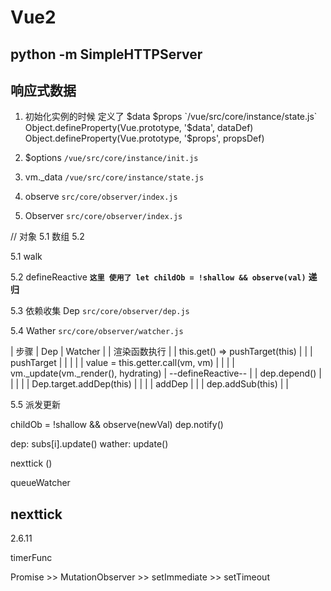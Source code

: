 # Vue2

## python -m SimpleHTTPServer

## 响应式数据

1. 初始化实例的时候 定义了 $data $props `/vue/src/core/instance/state.js`
   Object.defineProperty(Vue.prototype, '$data', dataDef)
  Object.defineProperty(Vue.prototype, '$props', propsDef)

2. \$options `/vue/src/core/instance/init.js`

3. vm.\_data `/vue/src/core/instance/state.js`

4. observe `src/core/observer/index.js`

5. Observer `src/core/observer/index.js`

// 对象 5.1 数组 5.2

5.1 walk

5.2 defineReactive
**`这里 使用了 let childOb = !shallow && observe(val)`**
**递归**

5.3 依赖收集 Dep `src/core/observer/dep.js`

5.4 Wather `src/core/observer/watcher.js`

| 步骤                 |            Dep            |               Watcher                   |
| 渲染函数执行          |                           |   this.get() => pushTarget(this)        |
|                     |         pushTarget        |                                         |
|                     |                           |   value = this.getter.call(vm, vm)      |
|                     |                           |   vm.\_update(vm.\_render(), hydrating) |
                            --defineReactive--
|                     |      dep.depend()         |                                         |
|                     |                           |        Dep.target.addDep(this)          |
|                     |                           |                addDep                   |
|                     |     dep.addSub(this)      |                                         |

5.5 派发更新

childOb = !shallow && observe(newVal)
dep.notify()

dep: subs[i].update()
wather: update()

nexttick ()

queueWatcher

## nexttick

2.6.11

timerFunc

Promise >> MutationObserver >> setImmediate >> setTimeout
